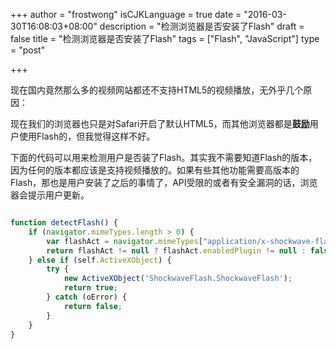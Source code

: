 +++
author = "frostwong"
isCJKLanguage = true
date = "2016-03-30T16:08:03+08:00"
description = "检测浏览器是否安装了Flash"
draft = false
title = "检测浏览器是否安装了Flash"
tags = ["Flash", "JavaScript"]
type = "post"

+++

现在国内竟然那么多的视频网站都还不支持HTML5的视频播放，无外乎几个原因：

现在我们的浏览器也只是对Safari开启了默认HTML5，而其他浏览器都是**鼓励**用户使用Flash的，但我觉得这样不好。

下面的代码可以用来检测用户是否装了Flash。其实我不需要知道Flash的版本，因为任何的版本都应该是支持视频播放的。如果有些其他功能需要高版本的Flash，那也是用户安装了之后的事情了，API受限的或者有安全漏洞的话，浏览器会提示用户更新。

```javascript

function detectFlash() {
    if (navigator.mimeTypes.length > 0) {
        var flashAct = navigator.mimeTypes["application/x-shockwave-flash"];
        return flashAct != null ? flashAct.enabledPlugin != null : false;
    } else if (self.ActiveXObject) {
        try {
            new ActiveXObject('ShockwaveFlash.ShockwaveFlash');
            return true;
        } catch (oError) {
            return false;
        }
    }
}

```
